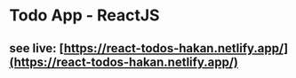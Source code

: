 # Todo App - ReactJS

## see live: [https://react-todos-hakan.netlify.app/](https://react-todos-hakan.netlify.app/)
